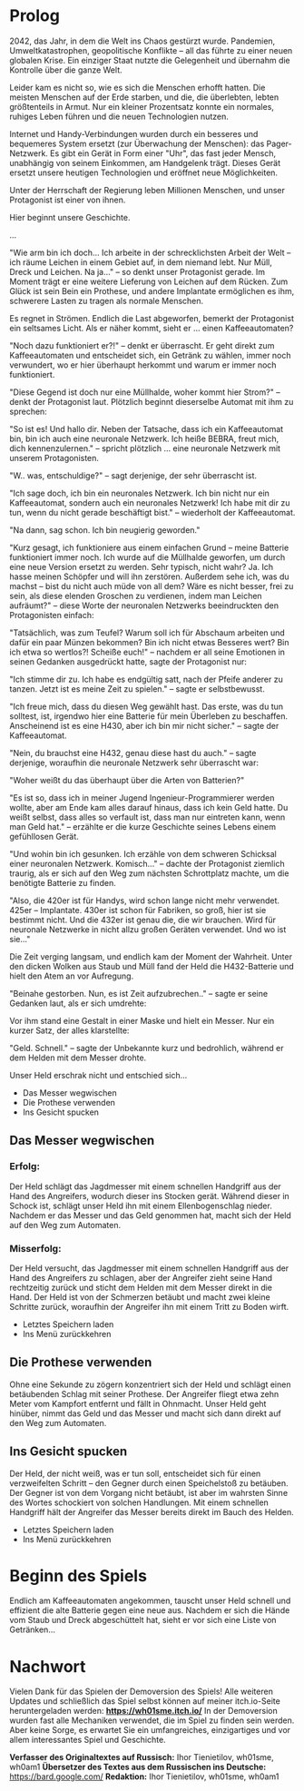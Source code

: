 # Prolog
2042, das Jahr, in dem die Welt ins Chaos gestürzt wurde. Pandemien, Umweltkatastrophen, geopolitische Konflikte – all das führte zu einer neuen globalen Krise. Ein einziger Staat nutzte die Gelegenheit und übernahm die Kontrolle über die ganze Welt.

Leider kam es nicht so, wie es sich die Menschen erhofft hatten. Die meisten Menschen auf der Erde starben, und die, die überlebten, lebten größtenteils in Armut. Nur ein kleiner Prozentsatz konnte ein normales, ruhiges Leben führen und die neuen Technologien nutzen.

Internet und Handy-Verbindungen wurden durch ein besseres und bequemeres System ersetzt (zur Überwachung der Menschen): das Pager-Netzwerk. Es gibt ein Gerät in Form einer "Uhr", das fast jeder Mensch, unabhängig von seinem Einkommen, am Handgelenk trägt. Dieses Gerät ersetzt unsere heutigen Technologien und eröffnet neue Möglichkeiten.

Unter der Herrschaft der Regierung leben Millionen Menschen, und unser Protagonist ist einer von ihnen.

Hier beginnt unsere Geschichte.

...

"Wie arm bin ich doch... Ich arbeite in der schrecklichsten Arbeit der Welt – ich räume Leichen in einem Gebiet auf, in dem niemand lebt. Nur Müll, Dreck und Leichen. Na ja..." – so denkt unser Protagonist gerade. Im Moment trägt er eine weitere Lieferung von Leichen auf dem Rücken. Zum Glück ist sein Bein ein Prothese, und andere Implantate ermöglichen es ihm, schwerere Lasten zu tragen als normale Menschen.

Es regnet in Strömen. Endlich die Last abgeworfen, bemerkt der Protagonist ein seltsames Licht. Als er näher kommt, sieht er ... einen Kaffeeautomaten?

"Noch dazu funktioniert er?!" – denkt er überrascht. Er geht direkt zum Kaffeeautomaten und entscheidet sich, ein Getränk zu wählen, immer noch verwundert, wo er hier überhaupt herkommt und warum er immer noch funktioniert.

"Diese Gegend ist doch nur eine Müllhalde, woher kommt hier Strom?" – denkt der Protagonist laut. Plötzlich beginnt dieserselbe Automat mit ihm zu sprechen:

"So ist es! Und hallo dir. Neben der Tatsache, dass ich ein Kaffeeautomat bin, bin ich auch eine neuronale Netzwerk. Ich heiße BEBRA, freut mich, dich kennenzulernen." – spricht plötzlich ... eine neuronale Netzwerk mit unserem Protagonisten.

"W.. was, entschuldige?" – sagt derjenige, der sehr überrascht ist.

"Ich sage doch, ich bin ein neuronales Netzwerk. Ich bin nicht nur ein Kaffeeautomat, sondern auch ein neuronales Netzwerk! Ich habe mit dir zu tun, wenn du nicht gerade beschäftigt bist." – wiederholt der Kaffeeautomat.

"Na dann, sag schon. Ich bin neugierig geworden."

"Kurz gesagt, ich funktioniere aus einem einfachen Grund – meine Batterie funktioniert immer noch. Ich wurde auf die Müllhalde geworfen, um durch eine neue Version ersetzt zu werden. Sehr typisch, nicht wahr? Ja. Ich hasse meinen Schöpfer und will ihn zerstören. Außerdem sehe ich, was du machst – bist du nicht auch müde von all dem? Wäre es nicht besser, frei zu sein, als diese elenden Groschen zu verdienen, indem man Leichen aufräumt?" – diese Worte der neuronalen Netzwerks beeindruckten den Protagonisten einfach:

"Tatsächlich, was zum Teufel? Warum soll ich für Abschaum arbeiten und dafür ein paar Münzen bekommen? Bin ich nicht etwas Besseres wert? Bin ich etwa so wertlos?! Scheiße euch!" – nachdem er all seine Emotionen in seinen Gedanken ausgedrückt hatte, sagte der Protagonist nur:

"Ich stimme dir zu. Ich habe es endgültig satt, nach der Pfeife anderer zu tanzen. Jetzt ist es meine Zeit zu spielen." – sagte er selbstbewusst.

"Ich freue mich, dass du diesen Weg gewählt hast. Das erste, was du tun solltest, ist, irgendwo hier eine Batterie für mein Überleben zu beschaffen. Anscheinend ist es eine H430, aber ich bin mir nicht sicher." – sagte der Kaffeeautomat.

"Nein, du brauchst eine H432, genau diese hast du auch." – sagte derjenige, woraufhin die neuronale Netzwerk sehr überrascht war:

"Woher weißt du das überhaupt über die Arten von Batterien?"

"Es ist so, dass ich in meiner Jugend Ingenieur-Programmierer werden wollte, aber am Ende kam alles darauf hinaus, dass ich kein Geld hatte. Du weißt selbst, dass alles so verfault ist, dass man nur eintreten kann, wenn man Geld hat." – erzählte er die kurze Geschichte seines Lebens einem gefühllosen Gerät.

"Und wohin bin ich gesunken. Ich erzähle von dem schweren Schicksal einer neuronalen Netzwerk. Komisch..." – dachte der Protagonist ziemlich traurig, als er sich auf den Weg zum nächsten Schrottplatz machte, um die benötigte Batterie zu finden.

"Also, die 420er ist für Handys, wird schon lange nicht mehr verwendet. 425er – Implantate. 430er ist schon für Fabriken, so groß, hier ist sie bestimmt nicht. Und die 432er ist genau die, die wir brauchen. Wird für neuronale Netzwerke in nicht allzu großen Geräten verwendet. Und wo ist sie..."

Die Zeit verging langsam, und endlich kam der Moment der Wahrheit. Unter den dicken Wolken aus Staub und Müll fand der Held die H432-Batterie und hielt den Atem an vor Aufregung.

"Beinahe gestorben. Nun, es ist Zeit aufzubrechen.." – sagte er seine Gedanken laut, als er sich umdrehte:

Vor ihm stand eine Gestalt in einer Maske und hielt ein Messer. Nur ein kurzer Satz, der alles klarstellte:

"Geld. Schnell." – sagte der Unbekannte kurz und bedrohlich, während er dem Helden mit dem Messer drohte.

Unser Held erschrak nicht und entschied sich...
- Das Messer wegwischen
- Die Prothese verwenden
- Ins Gesicht spucken

## Das Messer wegwischen
### Erfolg:
Der Held schlägt das Jagdmesser mit einem schnellen Handgriff aus der Hand des Angreifers, wodurch dieser ins Stocken gerät. Während dieser in Schock ist, schlägt unser Held ihn mit einem Ellenbogenschlag nieder. Nachdem er das Messer und das Geld genommen hat, macht sich der Held auf den Weg zum Automaten.

### Misserfolg:
Der Held versucht, das Jagdmesser mit einem schnellen Handgriff aus der Hand des Angreifers zu schlagen, aber der Angreifer zieht seine Hand rechtzeitig zurück und sticht dem Helden mit dem Messer direkt in die Hand. Der Held ist von der Schmerzen betäubt und macht zwei kleine Schritte zurück, woraufhin der Angreifer ihn mit einem Tritt zu Boden wirft.
- Letztes Speichern laden
- Ins Menü zurückkehren

## Die Prothese verwenden
Ohne eine Sekunde zu zögern konzentriert sich der Held und schlägt einen betäubenden Schlag mit seiner Prothese. Der Angreifer fliegt etwa zehn Meter vom Kampfort entfernt und fällt in Ohnmacht. Unser Held geht hinüber, nimmt das Geld und das Messer und macht sich dann direkt auf den Weg zum Automaten.


## Ins Gesicht spucken
Der Held, der nicht weiß, was er tun soll, entscheidet sich für einen verzweifelten Schritt – den Gegner durch einen Speichelstoß zu betäuben. Der Gegner ist von dem Vorgang nicht betäubt, ist aber im wahrsten Sinne des Wortes schockiert von solchen Handlungen. Mit einem schnellen Handgriff hält der Angreifer das Messer bereits direkt im Bauch des Helden.
- Letztes Speichern laden
- Ins Menü zurückkehren

# Beginn des Spiels
Endlich am Kaffeeautomaten angekommen, tauscht unser Held schnell und effizient die alte Batterie gegen eine neue aus. Nachdem er sich die Hände vom Staub und Dreck abgeschüttelt hat, sieht er vor sich eine Liste von Getränken...

# Nachwort
Vielen Dank für das Spielen der Demoversion des Spiels! Alle weiteren Updates und schließlich das Spiel selbst können auf meiner itch.io-Seite heruntergeladen werden: **https://wh01sme.itch.io/**
In der Demoversion wurden fast alle Mechaniken verwendet, die im Spiel zu finden sein werden. Aber keine Sorge, es erwartet Sie ein umfangreiches, einzigartiges und vor allem interessantes Spiel und Geschichte.

**Verfasser des Originaltextes auf Russisch:** Ihor Tienietilov, wh01sme, wh0am1
**Übersetzer des Textes aus dem Russischen ins Deutsche:** https://bard.google.com/
**Redaktion:** Ihor Tienietilov, wh01sme, wh0am1
